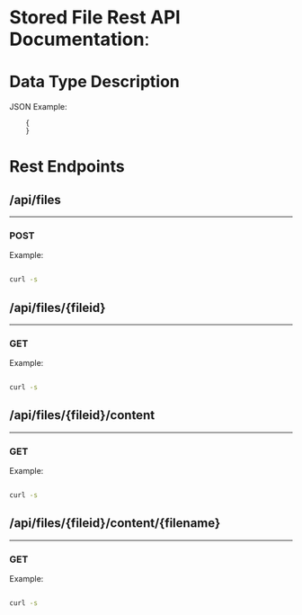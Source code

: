 <font size='+3'><b>Stored File Rest API Documentation</b>:</font>


# Data Type Description #
JSON Example:

```
	{
	}
```

# Rest Endpoints #

## /api/files ##

---


### POST ###

Example:

```sh

curl -s
```

## /api/files/{fileid} ##

---


### GET ###

Example:

```sh

curl -s
```

## /api/files/{fileid}/content ##

---


### GET ###

Example:

```sh

curl -s
```

## /api/files/{fileid}/content/{filename} ##

---


### GET ###

Example:

```sh

curl -s
```